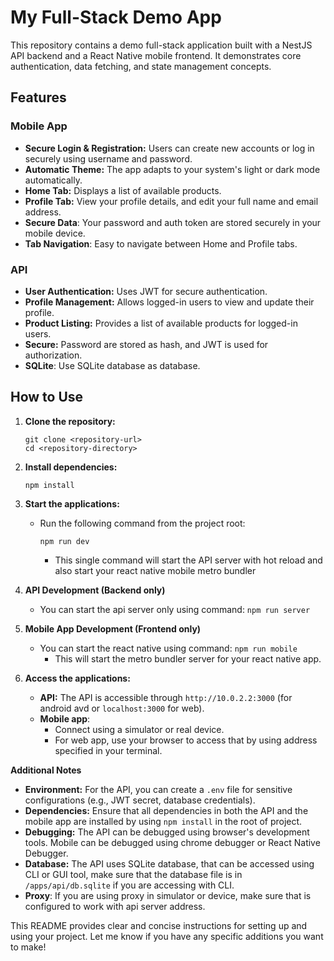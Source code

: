 # My Full-Stack Demo App

This repository contains a demo full-stack application built with a NestJS API backend and a React Native mobile frontend. It demonstrates core authentication, data fetching, and state management concepts.

## Features

### Mobile App

*   **Secure Login & Registration:** Users can create new accounts or log in securely using username and password.
*   **Automatic Theme:** The app adapts to your system's light or dark mode automatically.
*   **Home Tab:** Displays a list of available products.
*   **Profile Tab:** View your profile details, and edit your full name and email address.
*   **Secure Data**: Your password and auth token are stored securely in your mobile device.
*   **Tab Navigation**: Easy to navigate between Home and Profile tabs.

### API

*   **User Authentication:** Uses JWT for secure authentication.
*   **Profile Management:** Allows logged-in users to view and update their profile.
*   **Product Listing:** Provides a list of available products for logged-in users.
*   **Secure:** Password are stored as hash, and JWT is used for authorization.
*   **SQLite**: Use SQLite database as database.

## How to Use

1.  **Clone the repository:**
    ```
    git clone <repository-url>
    cd <repository-directory>
    ```

2.  **Install dependencies:**
    ```
    npm install
    ```

3.  **Start the applications:**

    *   Run the following command from the project root:
        ```
        npm run dev
        ```
        * This single command will start the API server with hot reload and also start your react native mobile metro bundler

4.  **API Development (Backend only)**

      * You can start the api server only using command:
             ```
             npm run server
             ```

5.  **Mobile App Development (Frontend only)**

     *  You can start the react native using command:
             ```
             npm run mobile
             ```
        *   This will start the metro bundler server for your react native app.

6.  **Access the applications:**
    *   **API:** The API is accessible through `http://10.0.2.2:3000` (for android avd or `localhost:3000` for web).
    *  **Mobile app**:
          * Connect using a simulator or real device.
          *  For web app, use your browser to access that by using address specified in your terminal.

**Additional Notes**

*   **Environment:** For the API, you can create a `.env` file for sensitive configurations (e.g., JWT secret, database credentials).
*   **Dependencies:** Ensure that all dependencies in both the API and the mobile app are installed by using `npm install` in the root of project.
*   **Debugging:** The API can be debugged using browser's development tools. Mobile can be debugged using chrome debugger or React Native Debugger.
*   **Database:** The API uses SQLite database, that can be accessed using CLI or GUI tool, make sure that the database file is in `/apps/api/db.sqlite` if you are accessing with CLI.
* **Proxy**: If you are using proxy in simulator or device, make sure that is configured to work with api server address.

This README provides clear and concise instructions for setting up and using your project. Let me know if you have any specific additions you want to make!